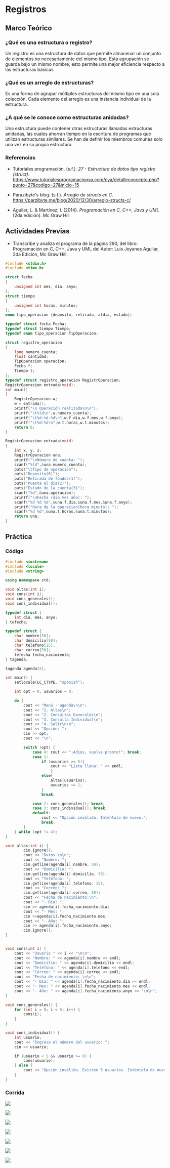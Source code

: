 # Registros

## Marco Teórico

### ¿Qué es una estructura o registro?

Un registro es una estructura de datos que permite almacenar un conjunto de
elementos no necesariamente del mismo tipo. Esta agrupación se guarda bajo un
mismo nombre; esto permite una mejor eficiencia respecto a las estructuras
básicas

### ¿Qué es un arreglo de estructuras?

Es una forma de agrupar múltiples estructuras del mismo tipo en una sola
colección. Cada elemento del arreglo es una instancia individual de la
estructura.

### ¿A qué se le conoce como estructuras anidadas?

Una estructura puede contener otras estructuras llamadas estructuras anidadas,
las cuales ahorran tiempo en la escritura de programas que utilizan estructuras
similares. Se han de definir los miembros comunes solo una vez en su propia
estructura.

### Referencias

- Tutoriales programación. (s.f.). _27 - Estructura de datos tipo registro
  (struct)_.
  https://www.tutorialesprogramacionya.com/cya/detalleconcepto.php?punto=27&codigo=27&inicio=15

- Parazibyte's blog. (s.f.). _Arreglo de structs en C_.
  https://parzibyte.me/blog/2020/12/30/arreglo-structs-c/

- Aguilar, L. & Martínez, I. (2014). _Programación en C, C++, Java y UML_ (2da
  edición). Mc Graw Hill

<div style="page-break-after: always;"></div>

## Actividades Previas

- Transcribe y analiza el programa de la página 290, del libro: Programación en
  C, C++, Java y UML del Autor: Luis Joyanes Aguilar, 2da Edición, Mc Graw Hill.

```cpp
#include <stdio.h>
#include <time.h>

struct fecha
{
	unsigned int mes, dia, anyo;
};
struct tiempo
{
	unsigned int horas, minutos;
};
enum tipo_operacion {deposito, retirada, aldia, estado};

typedef struct fecha Fecha;
typedef struct tiempo Tiempo;
typedef enum tipo_operacion TipOperacion;

struct registro_operacion
{
	long numero_cuenta;
	float cantidad;
	TipOperacion operacion;
	Fecha f;
	Tiempo t;
};
typedef struct registro_operacion RegistrOperacion;
RegistrOperacion entrada(void);
int main()
{
	RegistrOperacion w;
	w = entrada();
	printf("\n Operación realizada\n\n");
	printf("\t%ld\n",w.numero_cuenta);
	printf("\t%d-%d-%d\n",w.f.dia,w.f.mes,w.f.anyo);
	printf("\t%d:%d\n",w.t.horas,w.t.minutos);
	return 0;
}

RegistrOperacion entrada(void)
{
	int x, y, z;
	RegistrOperacion una;
	printf("\nNúmero de cuenta: ");
	scanf("%ld",&una.numero_cuenta);
	puts("\tTipo de operación");
	puts("Deposito(0)");
	puts("Retirada de fondos(1)");
	puts("Puesta al dia(2)");
	puts("Estado de la cuenta(3)");
	scanf("%d",&una.operacion);
	printf("\nFecha (dia mes año): ");
	scanf("%d %d %d",&una.f.dia,&una.f.mes,&una.f.anyo);
	printf("Hora de la operacion(hora minuto): ");
	scanf("%d %d",&una.t.horas,&una.t.minutos);
	return una;
}
```

<div style="page-break-after: always;"></div>

## Práctica

### Código

```cpp
#include <iostream>
#include <locale>
#include <string>

using namespace std;

void altas(int i);
void cons(int i);
void cons_generales();
void cons_individual();

typedef struct {
    int dia, mes, anyo;
} tefecha;

typedef struct {
    char nombre[50];
    char domicilio[50];
    char telefono[15];
    char correo[50];
    tefecha fecha_nacimiento;
} tagenda;

tagenda agenda[5];

int main() {
    setlocale(LC_CTYPE, "spanish");

    int opt = 0, usuarios = 0;

    do {
        cout << "Menú - agenda\n\n";
        cout << "1. Altas\n";
        cout << "2. Consultas Generales\n";
        cout << "3. Consulta Individual\n";
        cout << "4. Salir\n\n";
        cout << "Opción: ";
        cin >> opt;
        cout << "\n";

        switch (opt) {
            case 4: cout << "¡Adios, vuelve pronto!"; break;
            case 1:
                if (usuarios >= 5){
                    cout << "Lista llena: " << endl;
                    }
                else{
                    altas(usuarios);
                    usuarios += 1;
                }
                break;

            case 2: cons_generales(); break;
            case 3: cons_individual(); break;
            default:
                cout << "Opción inválida. Inténtalo de nuevo.";
                break;
        }
    } while (opt != 4);
}

void altas(int i) {
        cin.ignore();
        cout << "Datos \n\n";
        cout << "Nombre: ";
        cin.getline(agenda[i].nombre, 50);
        cout << "Domicilio: ";
        cin.getline(agenda[i].domicilio, 50);
        cout << "Teléfono: ";
        cin.getline(agenda[i].telefono, 15);
        cout << "Correo: ";
        cin.getline(agenda[i].correo, 50);
        cout << "Fecha de nacimiento:\n";
        cout << "- Día: ";
        cin >> agenda[i].fecha_nacimiento.dia;
        cout << "- Mes: ";
        cin >>agenda[i].fecha_nacimiento.mes;
        cout << "- Año: ";
        cin >> agenda[i].fecha_nacimiento.anyo;
        cin.ignore();
}


void cons(int i) {
    cout << "Usuario " << i << "\n\n";
    cout << "Nombre: " << agenda[i].nombre << endl;
    cout << "Domicilio: " << agenda[i].domicilio << endl;
    cout << "Teléfono: " << agenda[i].telefono << endl;
    cout << "Correo: " << agenda[i].correo << endl;
    cout << "Fecha de nacimiento: \n\n";
    cout << "- Día: " << agenda[i].fecha_nacimiento.dia << endl;
    cout << "- Mes: " << agenda[i].fecha_nacimiento.mes << endl;
    cout << "- Año: " << agenda[i].fecha_nacimiento.anyo << "\n\n";
}

void cons_generales() {
    for (int i = 0; i < 5; i++) {
        cons(i);
    }
}

void cons_individual() {
    int usuario;
    cout << "Ingresa el número del usuario: ";
    cin >> usuario;

    if (usuario < 5 && usuario >= 0) {
        cons(usuario);
    } else {
        cout << "Opción inválida. Existen 5 usuarios. Inténtalo de nuevo.\n\n";
    }
}

```

<div style="page-break-after: always;"></div>

### Corrida

![ ](attachments/1.png)

![](attachments/2.png)

![](attachments/3.png)

![](attachments/4.png)

![](attachments/5.png)

![](attachments/6.png)

![](attachments/7.png)
